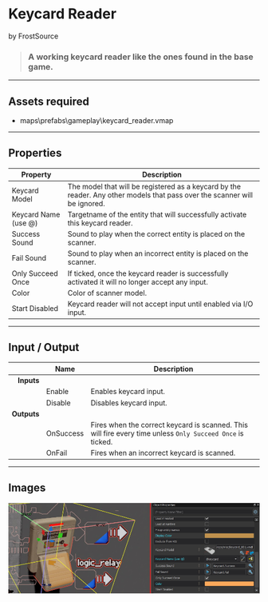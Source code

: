 # Keycard Reader
by FrostSource

> ### A working keycard reader like the ones found in the base game.

---

## Assets required

- maps\prefabs\gameplay\keycard_reader.vmap

---

## Properties

| Property | Description |
| - | - |
| Keycard Model | The model that will be registered as a keycard by the reader. Any other models that pass over the scanner will be ignored.
| Keycard Name (use @) | Targetname of the entity that will successfully activate this keycard reader.
| Success Sound | Sound to play when the correct entity is placed on the scanner.
| Fail Sound | Sound to play when an incorrect entity is placed on the scanner.
| Only Succeed Once | If ticked, once the keycard reader is successfully activated it will no longer accept any input.
| Color | Color of scanner model.
| Start Disabled | Keycard reader will not accept input until enabled via I/O input.

---

## Input / Output

|| Name | Description |
| -: | - | - |
| **Inputs**
|| Enable | Enables keycard input.
|| Disable | Disables keycard input.
| **Outputs**
|| OnSuccess | Fires when the correct keycard is scanned. This will fire every time unless `Only Succeed Once` is ticked.
|| OnFail | Fires when an incorrect keycard is scanned.

---

## Images

![Example image](example_image.jpg)
